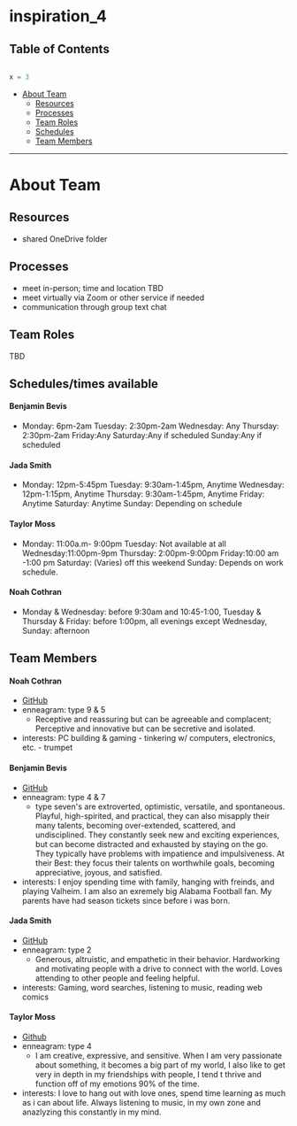 # inspiration_4 

## Table of Contents
```Javascript

x = 3

```

* [About Team](#About-Team)
   * [Resources](#Resources)
   * [Processes](#Processes)
   * [Team Roles](#Team-Roles)
   * [Schedules](#Schedules/times-available)
   * [Team Members](#Team-Members)
---

# About Team

## Resources
- shared OneDrive folder

## Processes
- meet in-person; time and location TBD
- meet virtually via Zoom or other service if needed
- communication through group text chat

## Team Roles
TBD

## Schedules/times available
#### Benjamin Bevis
- Monday: 6pm-2am Tuesday: 2:30pm-2am Wednesday: Any Thursday: 2:30pm-2am Friday:Any Saturday:Any if scheduled Sunday:Any if scheduled 
#### Jada Smith
- Monday: 12pm-5:45pm Tuesday: 9:30am-1:45pm, Anytime Wednesday: 12pm-1:15pm, Anytime Thursday: 9:30am-1:45pm, Anytime Friday: Anytime Saturday: Anytime Sunday: Depending on schedule
#### Taylor Moss
-  Monday: 11:00a.m- 9:00pm Tuesday: Not available at all Wednesday:11:00pm-9pm Thursday: 2:00pm-9:00pm Friday:10:00 am -1:00 pm Saturday: (Varies) off this weekend Sunday: Depends on work schedule.
#### Noah Cothran
- Monday & Wednesday: before 9:30am and 10:45-1:00, Tuesday & Thursday & Friday: before 1:00pm, all evenings except Wednesday, Sunday: afternoon


## Team Members
   #### Noah Cothran 
   - [GitHub](https://github.com/NoahCothran)
   - enneagram: type 9 & 5 
      - Receptive and reassuring but can be agreeable and complacent; Perceptive and innovative but can be secretive and isolated.
   - interests: PC building & gaming - tinkering w/ computers, electronics, etc. - trumpet
   #### Benjamin Bevis 
   - [GitHub](https://github.com/bbevis6196) 
   - enneagram: type 4 & 7 
        - type seven's are extroverted, optimistic, versatile, and spontaneous. Playful, high-spirited, and practical, they can also misapply their many talents, becoming over-extended, scattered, and undisciplined. They constantly seek new and exciting experiences, but can become distracted and exhausted by staying on the go. They typically have problems with impatience and impulsiveness. At their Best: they focus their talents on worthwhile goals, becoming appreciative, joyous, and satisfied.
   - interests: I enjoy spending time with family, hanging with freinds, and playing Valheim. I am also an exremely big Alabama Football fan. My parents have had season tickets since before i was born. 
   #### Jada Smith 
   - [GitHub](https://github.com/jsmith698) 
   - enneagram: type 2 
        - Generous, altruistic, and empathetic in their behavior. Hardworking and motivating people with a drive to connect with the world. Loves attending to other people and feeling helpful.
   - interests: Gaming, word searches, listening to music, reading web comics
   #### Taylor Moss
   - [Github](https://github.com/Taebun96)
   - enneagram:  type 4
        -  I am creative, expressive, and sensitive. When I am very passionate about something, it becomes a big part of my world, I also like to get very in depth in my friendships with people, I tend t thrive and function off of my emotions 90% of the time.
   - interests: I love to hang out with love ones, spend time learning as much as i can about life. Always listening to music, in my own zone and anazlyzing this constantly in my mind. 
